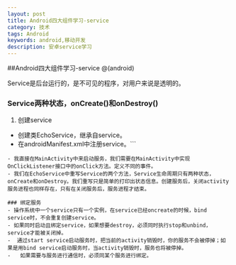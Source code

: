 ```yaml
---
layout: post
title: Android四大组件学习-service
category: 技术
tags: Android
keywords: android,移动开发
description: 安卓service学习
---
```


##Android四大组件学习-service
@(android)

Service是后台运行的，是不可见的程序，对用户来说是透明的。

### Service两种状态，onCreate()和onDestroy()
1. 创建service
- 创建类EchoService，继承自service。
- 在androidManifest.xml中注册service。```
<service android:name="EchoService"></service>
```
- 我直接在MainActivity中来启动服务，我们需要在MainActivity中实现OnClickListener接口中的onClick方法。定义不同的事件。
- 我们在EchoService中重写Service的两个方法，Service生命周期只有两种状态，onCreate和onDestroy。我们重写只是简单的打印出状态信息。创建服务后，关闭activity服务进程也同样存在，只有在关闭服务后，服务进程才结束。

### 绑定服务
- 操作系统中一个service只有一个实例，在service已经oncreate的时候，bind service时，不会重复创建service。
- 如果同时启动且绑定service，如果想要destroy，必须同时执行stop和unbind，service才能被关闭掉。
-  通过start service启动服务时，把当前的activity销毁时，你的服务不会被停掉；如果是用bind service启动服务时，当activity销毁时，服务也将被停掉。
-   如果需要与服务进行通信时，必须同某个服务进行绑定。
